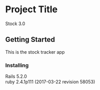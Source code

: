 # Project Title

Stock 3.0

## Getting Started

This is the stock tracker app


### Installing

Rails 5.2.0</br>
ruby 2.4.1p111 (2017-03-22 revision 58053)</br>
